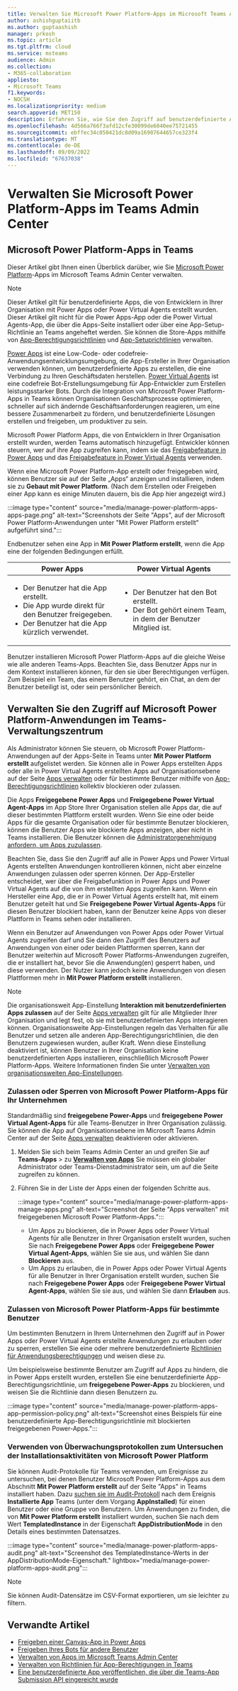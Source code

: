 ```yaml
---
title: Verwalten Sie Microsoft Power Platform-Apps im Microsoft Teams Admin Center
author: ashishguptaiitb
ms.author: guptaashish
manager: prkosh
ms.topic: article
ms.tgt.pltfrm: cloud
ms.service: msteams
audience: Admin
ms.collection:
- M365-collaboration
appliesto:
- Microsoft Teams
f1.keywords:
- NOCSH
ms.localizationpriority: medium
search.appverid: MET150
description: Erfahren Sie, wie Sie den Zugriff auf benutzerdefinierte Apps verwalten, die mit Microsoft Power Platform im Teams Admin Center erstellt wurden.
ms.openlocfilehash: 4d566a766f3afd12cfe30099de6040ee75721455
ms.sourcegitcommit: ebffec34c050421dc8d09a16907644657ce323f4
ms.translationtype: MT
ms.contentlocale: de-DE
ms.lasthandoff: 09/09/2022
ms.locfileid: "67637038"
---
```

# <a name="manage-microsoft-power-platform-apps-in-the-teams-admin-center"></a>Verwalten Sie Microsoft Power Platform-Apps im Teams Admin Center

## <a name="microsoft-power-platform-apps-in-teams"></a>Microsoft Power Platform-Apps in Teams

Dieser Artikel gibt Ihnen einen Überblick darüber, wie Sie [Microsoft Power Platform](https://powerplatform.microsoft.com/)-Apps im Microsoft Teams Admin Center verwalten.

> [!NOTE]
> Dieser Artikel gilt für benutzerdefinierte Apps, die von Entwicklern in Ihrer Organisation mit Power Apps oder Power Virtual Agents erstellt wurden. Dieser Artikel gilt nicht für die Power Apps-App oder die Power Virtual Agents-App, die über die Apps-Seite installiert oder über eine App-Setup-Richtlinie an Teams angeheftet werden. Sie können die Store-Apps mithilfe von [App-Berechtigungsrichtlinien](teams-app-permission-policies.md) und [App-Setuprichtlinien](teams-app-setup-policies.md) verwalten.

[Power Apps](https://powerapps.microsoft.com) ist eine Low-Code- oder codefreie-Anwendungsentwicklungsumgebung, die App-Ersteller in Ihrer Organisation verwenden können, um benutzerdefinierte Apps zu erstellen, die eine Verbindung zu Ihren Geschäftsdaten herstellen. [Power Virtual Agents](/power-virtual-agents/fundamentals-what-is-power-virtual-agents) ist eine codefreie Bot-Erstellungsumgebung für App-Entwickler zum Erstellen leistungsstarker Bots. Durch die Integration von Microsoft Power Platform-Apps in Teams können Organisationen Geschäftsprozesse optimieren, schneller auf sich ändernde Geschäftsanforderungen reagieren, um eine bessere Zusammenarbeit zu fördern, und benutzerdefinierte Lösungen erstellen und freigeben, um produktiver zu sein.  

Microsoft Power Platform Apps, die von Entwicklern in Ihrer Organisation erstellt wurden, werden Teams automatisch hinzugefügt. Entwickler können steuern, wer auf ihre App zugreifen kann, indem sie das [Freigabefeature in Power Apps](/powerapps/maker/canvas-apps/share-app) und das [Freigabefeature in Power Virtual Agents](/power-virtual-agents/admin-share-bots) verwenden.

Wenn eine Microsoft Power Platform-App erstellt oder freigegeben wird, können Benutzer sie auf der Seite „Apps“ anzeigen und installieren, indem sie zu **Gebaut mit Power Platform**. (Nach dem Erstellen oder Freigeben einer App kann es einige Minuten dauern, bis die App hier angezeigt wird.)

:::image type="content" source="media/manage-power-platform-apps-apps-page.png" alt-text="Screenshots der Seite &quot;Apps&quot;, auf der Microsoft Power Platform-Anwendungen unter &quot;Mit Power Platform erstellt&quot; aufgeführt sind.":::

Endbenutzer sehen eine App in **Mit Power Platform erstellt**, wenn die App eine der folgenden Bedingungen erfüllt.

|Power Apps |Power Virtual Agents  |
|---------|---------|
|<ul><li>Der Benutzer hat die App erstellt.</li><li>Die App wurde direkt für den Benutzer freigegeben.</li><li>Der Benutzer hat die App kürzlich verwendet. </li></ul>| <ul><li>Der Benutzer hat den Bot erstellt.</li><li>Der Bot gehört einem Team, in dem der Benutzer Mitglied ist. </li></ul>        |

Benutzer installieren Microsoft Power Platform-Apps auf die gleiche Weise wie alle anderen Teams-Apps. Beachten Sie, dass Benutzer Apps nur in dem Kontext installieren können, für den sie über Berechtigungen verfügen. Zum Beispiel ein Team, das einem Benutzer gehört, ein Chat, an dem der Benutzer beteiligt ist, oder sein persönlicher Bereich.

## <a name="manage-access-to-microsoft-power-platform-apps-in-the-teams-admin-center"></a>Verwalten Sie den Zugriff auf Microsoft Power Platform-Anwendungen im Teams-Verwaltungszentrum

Als Administrator können Sie steuern, ob Microsoft Power Platform-Anwendungen auf der Apps-Seite in Teams unter **Mit Power Platform erstellt** aufgelistet werden. Sie können alle in Power Apps erstellten Apps oder alle in Power Virtual Agents erstellten Apps auf Organisationsebene auf der Seite [Apps verwalten](manage-apps.md) oder für bestimmte Benutzer mithilfe von [App-Berechtigungsrichtlinien](teams-app-permission-policies.md) kollektiv blockieren oder zulassen.

Die Apps **Freigegebene Power Apps** und **Freigegebene Power Virtual Agent-Apps** im App Store Ihrer Organisation stellen alle Apps dar, die auf dieser bestimmten Plattform erstellt wurden. Wenn Sie eine oder beide Apps für die gesamte Organisation oder für bestimmte Benutzer blockieren, können die Benutzer Apps wie blockierte Apps anzeigen, aber nicht in Teams installieren. Die Benutzer können die [Administratorgenehmigung anfordern, um Apps zuzulassen](user-requests-approve-apps.md).

Beachten Sie, dass Sie den Zugriff auf alle in Power Apps und Power Virtual Agents erstellten Anwendungen kontrollieren können, nicht aber einzelne Anwendungen zulassen oder sperren können. Der App-Ersteller entscheidet, wer über die Freigabefunktion in Power Apps und Power Virtual Agents auf die von ihm erstellten Apps zugreifen kann. Wenn ein Hersteller eine App, die er in Power Virtual Agents erstellt hat, mit einem Benutzer geteilt hat und Sie **Freigegebene Power Virtual Agents-Apps** für diesen Benutzer blockiert haben, kann der Benutzer keine Apps von dieser Plattform in Teams sehen oder installieren.

Wenn ein Benutzer auf Anwendungen von Power Apps oder Power Virtual Agents zugreifen darf und Sie dann den Zugriff des Benutzers auf Anwendungen von einer oder beiden Plattformen sperren, kann der Benutzer weiterhin auf Microsoft Power Platforms-Anwendungen zugreifen, die er installiert hat, bevor Sie die Anwendung(en) gesperrt haben, und diese verwenden. Der Nutzer kann jedoch keine Anwendungen von diesen Plattformen mehr in **Mit Power Platform erstellt** installieren.

> [!NOTE]
> Die organisationsweit App-Einstellung **Interaktion mit benutzerdefinierten Apps zulassen** auf der Seite [Apps verwalten](manage-apps.md) gilt für alle Mitglieder Ihrer Organisation und legt fest, ob sie mit benutzerdefinierten Apps interagieren können. Organisationsweite App-Einstellungen regeln das Verhalten für alle Benutzer und setzen alle anderen App-Berechtigungsrichtlinien, die den Benutzern zugewiesen wurden, außer Kraft. Wenn diese Einstellung deaktiviert ist, können Benutzer in Ihrer Organisation keine benutzerdefinierten Apps installieren, einschließlich Microsoft Power Platform-Apps. Weitere Informationen finden Sie unter [Verwalten von organisationsweiten App-Einstellungen](manage-apps.md#manage-org-wide-app-settings).

### <a name="allow-or-block-microsoft-power-platform-apps-for-your-organization"></a>Zulassen oder Sperren von Microsoft Power Platform-Apps für Ihr Unternehmen

Standardmäßig sind **freigegebene Power-Apps** und **freigegebene Power Virtual Agent-Apps** für alle Teams-Benutzer in Ihrer Organisation zulässig. Sie können die App auf Organisationsebene im Microsoft Teams Admin Center auf der Seite [Apps verwalten](manage-apps.md) deaktivieren oder aktivieren.  

1. Melden Sie sich beim Teams Admin Center an und greifen Sie auf **Teams-Apps** >  zu **[Verwalten von Apps](https://admin.teams.microsoft.com/policies/manage-apps)** Sie müssen ein globaler Administrator oder Teams-Dienstadministrator sein, um auf die Seite zugreifen zu können.
1. Führen Sie in der Liste der Apps einen der folgenden Schritte aus.

    :::image type="content" source="media/manage-power-platform-apps-manage-apps.png" alt-text="Screenshot der Seite &quot;Apps verwalten&quot; mit freigegebenen Microsoft Power Platform-Apps.":::

    * Um Apps zu blockieren, die in Power Apps oder Power Virtual Agents für alle Benutzer in Ihrer Organisation erstellt wurden, suchen Sie nach **Freigegebene Power Apps** oder **Freigegebene Power Virtual Agent-Apps**, wählen Sie sie aus, und wählen Sie dann **Blockieren** aus.
    * Um Apps zu erlauben, die in Power Apps oder Power Virtual Agents für alle Benutzer in Ihrer Organisation erstellt wurden, suchen Sie nach **Freigegebene Power Apps** oder **Freigegebene Power Virtual Agent-Apps**, wählen Sie sie aus, und wählen Sie dann **Erlauben** aus.

### <a name="allow-microsoft-power-platform-apps-for-specific-users"></a>Zulassen von Microsoft Power Platform-Apps für bestimmte Benutzer

Um bestimmten Benutzern in Ihrem Unternehmen den Zugriff auf in Power Apps oder Power Virtual Agents erstellte Anwendungen zu erlauben oder zu sperren, erstellen Sie eine oder mehrere benutzerdefinierte [Richtlinien für Anwendungsberechtigungen](teams-app-permission-policies.md) und weisen diese zu.

Um beispielsweise bestimmte Benutzer am Zugriff auf Apps zu hindern, die in Power Apps erstellt wurden, erstellen Sie eine benutzerdefinierte App-Berechtigungsrichtlinie, um **freigegebene Power-Apps** zu blockieren, und weisen Sie die Richtlinie dann diesen Benutzern zu.

:::image type="content" source="media/manage-power-platform-apps-app-permission-policy.png" alt-text="Screenshot eines Beispiels für eine benutzerdefinierte App-Berechtigungsrichtlinie mit blockierten freigegebenen Power-Apps.":::

### <a name="use-audit-logs-to-investigate-microsoft-power-platform-installation-activity"></a>Verwenden von Überwachungsprotokollen zum Untersuchen der Installationsaktivitäten von Microsoft Power Platform

Sie können Audit-Protokolle für Teams verwenden, um Ereignisse zu untersuchen, bei denen Benutzer Microsoft Power Platform-Apps aus dem Abschnitt **Mit Power Platform erstellt** auf der Seite "Apps" in Teams installiert haben. Dazu [suchen sie im Audit-Protokoll](./audit-log-events.md) nach dem Ereignis **Installierte App** Teams (unter dem Vorgang **AppInstalled**) für einen Benutzer oder eine Gruppe von Benutzern. Um Anwendungen zu finden, die von **Mit Power Platform erstellt** installiert wurden, suchen Sie nach dem Wert **TemplatedInstance** in der Eigenschaft **AppDistributionMode** in den Details eines bestimmten Datensatzes.

:::image type="content" source="media/manage-power-platform-apps-audit.png" alt-text="Screenshot des TemplatedInstance-Werts in der AppDistributionMode-Eigenschaft." lightbox="media/manage-power-platform-apps-audit.png":::

> [!NOTE]
> Sie können Audit-Datensätze im CSV-Format exportieren, um sie leichter zu filtern.

## <a name="related-articles"></a>Verwandte Artikel

* [Freigeben einer Canvas-App in Power Apps](/powerapps/maker/canvas-apps/share-app)
* [Freigeben Ihres Bots für andere Benutzer](/power-virtual-agents/admin-share-bots)
* [Verwalten von Apps im Microsoft Teams Admin Center](manage-apps.md)
* [Verwalten von Richtlinien für App-Berechtigungen in Teams](teams-app-permission-policies.md)
* [Eine benutzerdefinierte App veröffentlichen, die über die Teams-App Submission API eingereicht wurde](submit-approve-custom-apps.md)
